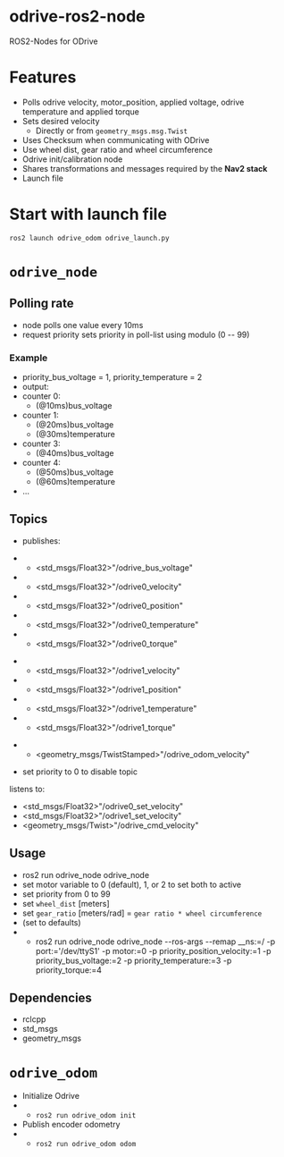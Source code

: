 # odrive-ros2-node

ROS2-Nodes for ODrive

# Features

- Polls odrive velocity, motor_position, applied voltage, odrive temperature and applied torque
- Sets desired velocity
    - Directly or from `geometry_msgs.msg.Twist`
- Uses Checksum when communicating with ODrive
- Use wheel dist, gear ratio and wheel circumference
- Odrive init/calibration node
- Shares transformations and messages required by the **Nav2 stack**   
- Launch file

# Start with launch file
```bash
ros2 launch odrive_odom odrive_launch.py
```

# `odrive_node`
## Polling rate

- node polls one value every 10ms
- request priority sets priority in poll-list using modulo (0 -- 99)

### Example

- priority_bus_voltage = 1, priority_temperature = 2
- output:
- counter 0:
  - (@10ms)bus_voltage
- counter 1:
  - (@20ms)bus_voltage
  - (@30ms)temperature
- counter 3:
  - (@40ms)bus_voltage
- counter 4:
  - (@50ms)bus_voltage
  - (@60ms)temperature
- ...

## Topics

- publishes:

* - <std_msgs/Float32>"/odrive_bus_voltage"
* - <std_msgs/Float32>"/odrive0_velocity"
* - <std_msgs/Float32>"/odrive0_position"
* - <std_msgs/Float32>"/odrive0_temperature"
* - <std_msgs/Float32>"/odrive0_torque"

- - <std_msgs/Float32>"/odrive1_velocity"
- - <std_msgs/Float32>"/odrive1_position"
- - <std_msgs/Float32>"/odrive1_temperature"
- - <std_msgs/Float32>"/odrive1_torque"

* - <geometry_msgs/TwistStamped>"/odrive_odom_velocity"
- set priority to 0 to disable topic

listens to:

- <std_msgs/Float32>"/odrive0_set_velocity"
- <std_msgs/Float32>"/odrive1_set_velocity"
- <geometry_msgs/Twist>"/odrive_cmd_velocity"

## Usage

- ros2 run odrive_node odrive_node
- set motor variable to 0 (default), 1, or 2 to set both to active
- set priority from 0 to 99 
- set `wheel_dist` [meters]
- set `gear_ratio` [meters/rad] = `gear ratio * wheel circumference`
- (set to defaults)
- - ros2 run odrive_node odrive_node --ros-args --remap __ns:=/<your-namespace> -p port:='/dev/ttyS1' -p motor:=0 -p priority_position_velocity:=1 -p priority_bus_voltage:=2 -p priority_temperature:=3 -p priority_torque:=4

## Dependencies

- rclcpp
- std_msgs
- geometry_msgs

# `odrive_odom`

- Initialize Odrive
- - `ros2 run odrive_odom init`
- Publish encoder odometry
- - `ros2 run odrive_odom odom`
